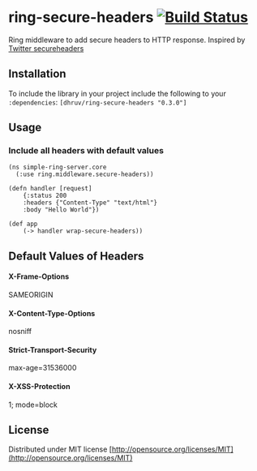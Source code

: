 # ring-secure-headers  [![Build Status](https://travis-ci.org/dhruvchandna/ring-secure-headers.png?branch=master)](https://travis-ci.org/dhruvchandna/ring-secure-headers)


Ring middleware to add secure headers to HTTP response. Inspired by [Twitter secureheaders](https://github.com/twitter/secureheaders)

## Installation
To include the library in your project include the following to your `:dependencies`:
	`[dhruv/ring-secure-headers "0.3.0"]`
    
## Usage
### Include all headers with default values
	(ns simple-ring-server.core
  	  (:use ring.middleware.secure-headers))
    
    (defn handler [request]
  		{:status 200
   		:headers {"Content-Type" "text/html"}
   		:body "Hello World"})

	(def app
    	(-> handler wrap-secure-headers))
        
## Default Values of Headers
#### X-Frame-Options
SAMEORIGIN
#### X-Content-Type-Options
nosniff
#### Strict-Transport-Security
max-age=31536000
#### X-XSS-Protection
1; mode=block

## License

Distributed under MIT license [http://opensource.org/licenses/MIT](http://opensource.org/licenses/MIT)
